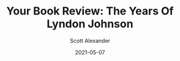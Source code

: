 ---
layout: podcast
title: "Your Book Review: The Years Of Lyndon Johnson"
author: Scott Alexander
description: https://astralcodexten.substack.com/p/your-book-review-the-years-of-lyndon
date: 2021-05-07
length: 3520257
duration: 880
guid: your-book-review-the-years-of-lyndon
---
